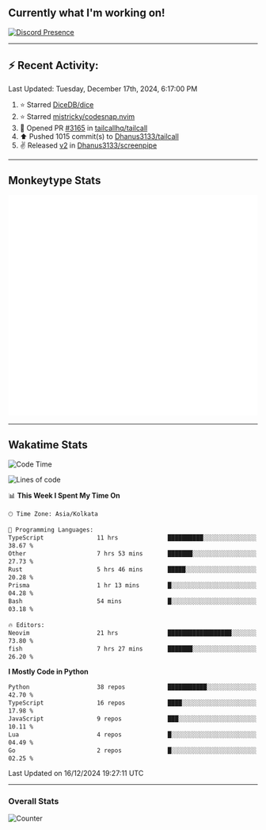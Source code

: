 ## Currently what I'm working on!
[![Discord Presence](https://lanyard.cnrad.dev/api/534981034400284712)](https://discord.com/users/534981034400284712)

---

## :zap: Recent Activity:
<!--RECENT_ACTIVITY:last_update-->
Last Updated: Tuesday, December 17th, 2024, 6:17:00 PM
<!--RECENT_ACTIVITY:last_update_end-->
<!--RECENT_ACTIVITY:start-->
1. ⭐ Starred [DiceDB/dice](https://github.com/DiceDB/dice)<br>
2. ⭐ Starred [mistricky/codesnap.nvim](https://github.com/mistricky/codesnap.nvim)<br>
3. 💪 Opened PR [#3165](https://github.com/tailcallhq/tailcall/pull/3165) in [tailcallhq/tailcall](https://github.com/tailcallhq/tailcall)<br>
4. ⬆️ Pushed 1015 commit(s) to [Dhanus3133/tailcall](https://github.com/Dhanus3133/tailcall)<br>
5. ✌️ Released [v2](https://github.com/Dhanus3133/screenpipe/releases/tag/v2) in [Dhanus3133/screenpipe](https://github.com/Dhanus3133/screenpipe)<br>
<!--RECENT_ACTIVITY:end-->

---

## Monkeytype Stats
<a href="https://monkeytype.com/profile/dhanus">
  <img src="https://raw.githubusercontent.com/Dhanus3133/Dhanus3133/monkeytype/monkeytype-lb.svg" alt="Monkeytype Profile" />
</a>

---

## Wakatime Stats
<!--START_SECTION:waka-->
![Code Time](http://img.shields.io/badge/Code%20Time-2%2C430%20hrs%2020%20mins-blue)

![Lines of code](https://img.shields.io/badge/From%20Hello%20World%20I%27ve%20Written-5.9%20million%20lines%20of%20code-blue)

📊 **This Week I Spent My Time On** 

```text
🕑︎ Time Zone: Asia/Kolkata

💬 Programming Languages: 
TypeScript               11 hrs              ██████████░░░░░░░░░░░░░░░   38.67 % 
Other                    7 hrs 53 mins       ███████░░░░░░░░░░░░░░░░░░   27.73 % 
Rust                     5 hrs 46 mins       █████░░░░░░░░░░░░░░░░░░░░   20.28 % 
Prisma                   1 hr 13 mins        █░░░░░░░░░░░░░░░░░░░░░░░░   04.28 % 
Bash                     54 mins             █░░░░░░░░░░░░░░░░░░░░░░░░   03.18 % 

🔥 Editors: 
Neovim                   21 hrs              ██████████████████░░░░░░░   73.80 % 
fish                     7 hrs 27 mins       ███████░░░░░░░░░░░░░░░░░░   26.20 % 
```

**I Mostly Code in Python** 

```text
Python                   38 repos            ███████████░░░░░░░░░░░░░░   42.70 % 
TypeScript               16 repos            ████░░░░░░░░░░░░░░░░░░░░░   17.98 % 
JavaScript               9 repos             ███░░░░░░░░░░░░░░░░░░░░░░   10.11 % 
Lua                      4 repos             █░░░░░░░░░░░░░░░░░░░░░░░░   04.49 % 
Go                       2 repos             █░░░░░░░░░░░░░░░░░░░░░░░░   02.25 % 
```




 Last Updated on 16/12/2024 19:27:11 UTC
<!--END_SECTION:waka-->
---

### Overall Stats

<img src="https://moe-counter.glitch.me/get/@Dhanus3133?theme=asoul" alt="Counter" />

